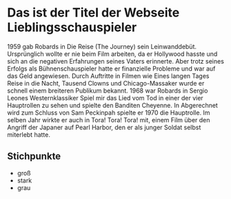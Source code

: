 # Das ist der Titel der Webseite Lieblingsschauspieler
1959 gab Robards in Die Reise (The Journey) sein Leinwanddebüt. Ursprünglich wollte er nie beim Film arbeiten, da er Hollywood hasste und sich an die negativen Erfahrungen seines Vaters erinnerte. Aber trotz seines Erfolgs als Bühnenschauspieler hatte er finanzielle Probleme und war auf das Geld angewiesen. Durch Auftritte in Filmen wie Eines langen Tages Reise in die Nacht, Tausend Clowns und Chicago-Massaker wurde er schnell einem breiteren Publikum bekannt. 1968 war Robards in Sergio Leones Westernklassiker Spiel mir das Lied vom Tod in einer der vier Hauptrollen zu sehen und spielte den Banditen Cheyenne. In Abgerechnet wird zum Schluss von Sam Peckinpah spielte er 1970 die Hauptrolle. Im selben Jahr wirkte er auch in Tora! Tora! Tora! mit, einem Film über den Angriff der Japaner auf Pearl Harbor, den er als junger Soldat selbst miterlebt hatte.

## Stichpunkte
 * groß
 * stark
 * grau
